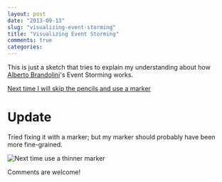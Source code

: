 ```yaml
---
layout: post
date: "2013-09-13"
slug: "visualizing-event-storming"
title: "Visualizing Event Storming"
comments: true
categories: 
---
```


This is just a sketch that tries to explain my understanding about how [Alberto Brandolini](http://twitter.com/ziobrando)'s Event Storming works.

[Next time I will skip the pencils and use a marker](http://i.snag.gy/8PcR5.jpg)

# Update

Tried fixing it with a marker; but my marker should probably have been more fine-grained.

![Next time use a thinner marker](http://i.snag.gy/kn4bA.jpg)

Comments are welcome!
